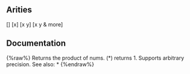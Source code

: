 ## Arities
[]
[x]
[x y]
[x y & more]

## Documentation
{%raw%}
Returns the product of nums. (*) returns 1. Supports arbitrary precision.
  See also: *
{%endraw%}
